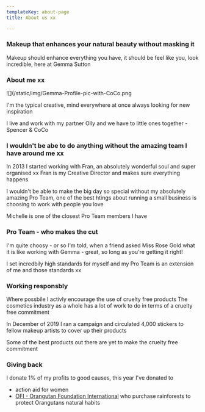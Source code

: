 ```yaml
---
templateKey: about-page
title: About us xx

---
```


### Makeup that enhances your natural beauty without masking it

Makeup should enhance everything you have, it should be feel like you, look incredible, here at Gemma Sutton 

### About me xx

<style>img {  border-radius: 50%;max-width: 150px ;Max-height: 224px;}</style>
![](/static/img/Gemma-Profile-pic-with-CoCo.png

I'm the typical creative, mind everywhere at once always looking for new inspiration



I live and work with my partner Olly and we have to little ones together - Spencer & CoCo

### I wouldn't be abe to do anything without the amazing team I have around me xx

In 2013 I started working with Fran, an absolutely wonderful soul and super organised xx Fran is my Creative Director and makes sure everything happens

I wouldn't be able to make the big day so special without my absolutely amazing Pro Team, one of the best htings about running a small business is choosing to work with people you love

Michelle is one of the closest Pro Team members I have

### Pro Team - who makes the cut

I'm quite choosy - or so I'm told, when a friend asked Miss Rose Gold what it is like working with Gemma - great, so long as you're getting it right! 

I set incredbily high standards for myself and my Pro Team is an extension of me and those standards xx

### Working responsbly

Where possbile I activly encourage the use of cruelty free products
The cosmetics industry as a whole has a lot of work to do in terms of a cruelty free commitment

In December of 2019 I ran a campaign and circulated 4,000 stickers to fellow makeup artists to cover up their products 

Some of the best products out there are yet to make the cruelty free commitment 

### Giving back

I donate 1% of my profits to good causes, this year I've donated to

* action aid for women 
* [OFI - Orangutan Foundation International](https://orangutan.org/our-projects/forest-stewardship/purchase-and-protection/) who purchase rainforests to protect Orangutans natural habits
